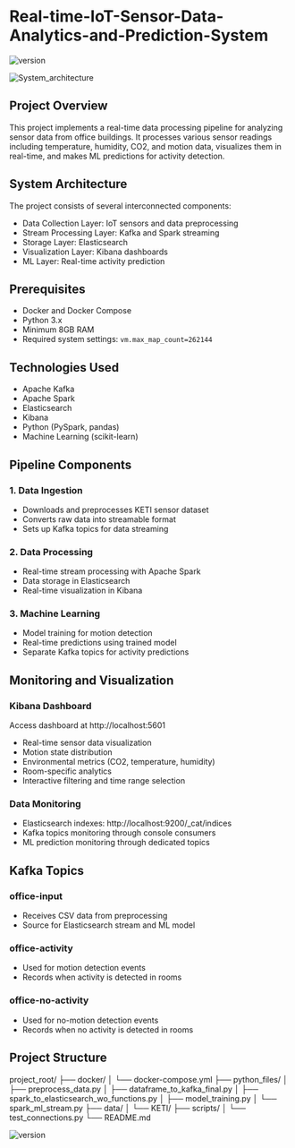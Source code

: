 # Real-time-IoT-Sensor-Data-Analytics-and-Prediction-System 

![version](https://img.shields.io/badge/version-1-blue.svg)

![System_architecture](https://github.com/user-attachments/assets/5389dfc7-fd3e-4d45-8e2c-d44e12de8db1)

## Project Overview
This project implements a real-time data processing pipeline for analyzing sensor data from office buildings. It processes various sensor readings including temperature, humidity, CO2, and motion data, visualizes them in real-time, and makes ML predictions for activity detection.

## System Architecture
The project consists of several interconnected components:
- Data Collection Layer: IoT sensors and data preprocessing
- Stream Processing Layer: Kafka and Spark streaming
- Storage Layer: Elasticsearch
- Visualization Layer: Kibana dashboards
- ML Layer: Real-time activity prediction

## Prerequisites
- Docker and Docker Compose
- Python 3.x
- Minimum 8GB RAM
- Required system settings: `vm.max_map_count=262144`

## Technologies Used
- Apache Kafka
- Apache Spark
- Elasticsearch
- Kibana
- Python (PySpark, pandas)
- Machine Learning (scikit-learn)

## Pipeline Components

### 1. Data Ingestion
- Downloads and preprocesses KETI sensor dataset
- Converts raw data into streamable format
- Sets up Kafka topics for data streaming

### 2. Data Processing
- Real-time stream processing with Apache Spark
- Data storage in Elasticsearch
- Real-time visualization in Kibana

### 3. Machine Learning
- Model training for motion detection
- Real-time predictions using trained model
- Separate Kafka topics for activity predictions

## Monitoring and Visualization

### Kibana Dashboard
Access dashboard at http://localhost:5601
- Real-time sensor data visualization
- Motion state distribution
- Environmental metrics (CO2, temperature, humidity)
- Room-specific analytics
- Interactive filtering and time range selection

### Data Monitoring
- Elasticsearch indexes: http://localhost:9200/_cat/indices
- Kafka topics monitoring through console consumers
- ML prediction monitoring through dedicated topics

## Kafka Topics

### office-input
- Receives CSV data from preprocessing
- Source for Elasticsearch stream and ML model

### office-activity
- Used for motion detection events
- Records when activity is detected in rooms

### office-no-activity
- Used for no-motion detection events
- Records when no activity is detected in rooms

## Project Structure

project_root/
├── docker/
│   └── docker-compose.yml
├── python_files/
│   ├── preprocess_data.py
│   ├── dataframe_to_kafka_final.py
│   ├── spark_to_elasticsearch_wo_functions.py
│   ├── model_training.py
│   └── spark_ml_stream.py
├── data/
│   └── KETI/
├── scripts/
│   └── test_connections.py
└── README.md

![version](https://img.shields.io/badge/version-1-blue.svg)
